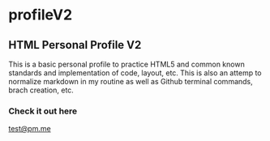 # profileV2
## HTML Personal Profile V2

This is a basic personal profile to practice HTML5 and common known standards and implementation of code, layout, etc. This is also an attemp to normalize markdown in my routine as well as Github terminal commands, brach creation, etc.

### Check it out here

test@pm.me
